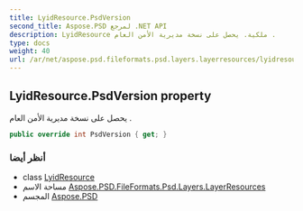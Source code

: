 ```yaml
---
title: LyidResource.PsdVersion
second_title: Aspose.PSD لمرجع .NET API
description: LyidResource ملكية. يحصل على نسخة مديرية الأمن العام .
type: docs
weight: 40
url: /ar/net/aspose.psd.fileformats.psd.layers.layerresources/lyidresource/psdversion/
---
```

## LyidResource.PsdVersion property

يحصل على نسخة مديرية الأمن العام .

```csharp
public override int PsdVersion { get; }
```

### أنظر أيضا

* class [LyidResource](../)
* مساحة الاسم [Aspose.PSD.FileFormats.Psd.Layers.LayerResources](../../lyidresource/)
* المجسم [Aspose.PSD](../../../)


